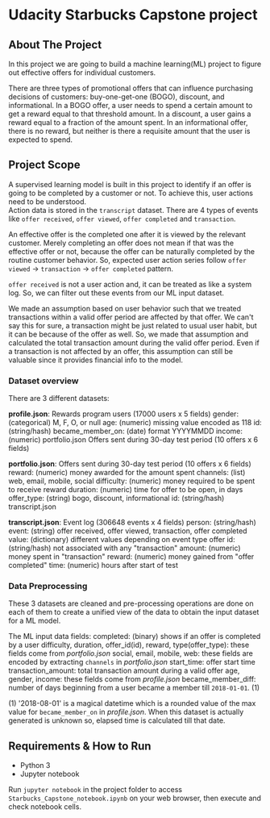 # Udacity Starbucks Capstone project

## About The Project

In this project we are going to build a machine learning(ML) project to figure out effective offers for individual customers.  

There are three types of promotional offers that can influence purchasing decisions of customers: buy-one-get-one (BOGO), discount, and informational. In a BOGO offer, a user needs to spend a certain amount to get a reward equal to that threshold amount. In a discount, a user gains a reward equal to a fraction of the amount spent. In an informational offer, there is no reward, but neither is there a requisite amount that the user is expected to spend.

## Project Scope

A supervised learning model is built in this project to identify if an offer is going to be completed by a customer or not. To achieve this, user actions need to be understood.  
Action data is stored in the `transcript` dataset. There are 4 types of events like `offer received`, `offer viewed`, `offer completed` and `transaction`.  

An effective offer is the completed one after it is viewed by the relevant customer. Merely completing an offer does not mean if that was the effective offer or not, because the offer can be naturally completed by the routine customer behavior. So, expected user action series follow `offer viewed` -> `transaction` ->  `offer completed` pattern.  

`offer received` is not a user action and, it can be treated as like a system log. So, we can filter out these events from our ML input dataset.  

We made an assumption based on user behavior such that we treated transactions within a valid offer period are affected by that offer. We can't say this for sure, a transaction  might be just related to usual user habit, but it can be because of the offer as well. So, we made that assumption and calculated the total transaction amount during the valid offer period. Even if a transaction is not affected by an offer, this assumption can still be valuable since it provides financial info to the model.    

### Dataset overview

There are 3 different datasets:

**profile.json**: Rewards program users (17000 users x 5 fields)
gender: (categorical) M, F, O, or null
age: (numeric) missing value encoded as 118
id: (string/hash)
became_member_on: (date) format YYYYMMDD
income: (numeric)
portfolio.json
Offers sent during 30-day test period (10 offers x 6 fields)

**portfolio.json**: Offers sent during 30-day test period (10 offers x 6 fields)
reward: (numeric) money awarded for the amount spent
channels: (list) web, email, mobile, social
difficulty: (numeric) money required to be spent to receive reward
duration: (numeric) time for offer to be open, in days
offer_type: (string) bogo, discount, informational
id: (string/hash)
transcript.json

**transcript.json**: Event log (306648 events x 4 fields)
person: (string/hash)
event: (string) offer received, offer viewed, transaction, offer completed
value: (dictionary) different values depending on event type
offer id: (string/hash) not associated with any "transaction"
amount: (numeric) money spent in "transaction"
reward: (numeric) money gained from "offer completed"
time: (numeric) hours after start of test

### Data Preprocessing

These 3 datasets are cleaned and pre-processing operations are done on each of them to create a unified view of the data to obtain the input dataset for a ML model.  

The ML input data fields:
completed: (binary) shows if an offer is completed by a user
difficulty, duration, offer_id(id), reward, type(offer_type): these fields come from *portfolio.json*
social, email, mobile, web: these fields are encoded by extracting `channels` in *portfolio.json*
start_time: offer start time
transaction_amount: total transaction amount during a valid offer
age, gender, income:  these fields come from *profile.json*
became_member_diff: number of days beginning from a user became a member till `2018-01-01`. (1)  

(1) '2018-08-01' is a magical datetime which is a rounded value of the max value for `became_member_on` in *profile.json*. When this dataset is actually generated is unknown so, elapsed time is calculated till that date.  

## Requirements & How to Run
- Python 3
- Jupyter notebook

Run `jupyter notebook` in the project folder to access `Starbucks_Capstone_notebook.ipynb` on your web browser, then execute and check notebook cells.  
